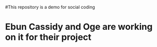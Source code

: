 #This repository is a demo for social coding
# Ebun Cassidy and Oge are working on it for their project
